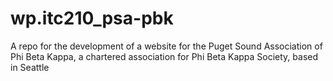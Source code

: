 # wp.itc210_psa-pbk
A repo for the development of a website for the Puget Sound Association of Phi Beta Kappa, a chartered association for Phi Beta Kappa Society, based in Seattle
